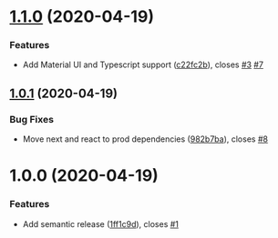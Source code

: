 # [1.1.0](https://github.com/amalv/guestbook/compare/v1.0.1...v1.1.0) (2020-04-19)


### Features

* Add Material UI and Typescript support ([c22fc2b](https://github.com/amalv/guestbook/commit/c22fc2b245646fde6972542a00c19a3eb85c0d48)), closes [#3](https://github.com/amalv/guestbook/issues/3) [#7](https://github.com/amalv/guestbook/issues/7)

## [1.0.1](https://github.com/amalv/guestbook/compare/v1.0.0...v1.0.1) (2020-04-19)


### Bug Fixes

* Move next and react to prod dependencies ([982b7ba](https://github.com/amalv/guestbook/commit/982b7ba24a48813a5ddc0e03f32d293ee2b89fe6)), closes [#8](https://github.com/amalv/guestbook/issues/8)

# 1.0.0 (2020-04-19)


### Features

* Add semantic release ([1ff1c9d](https://github.com/amalv/guestbook/commit/1ff1c9d2b6dc17737cb78f01c6cb99703af7683a)), closes [#1](https://github.com/amalv/guestbook/issues/1)
